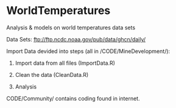 # WorldTemperatures
Analysis &amp; models on world temperatures data sets

Data Sets:
ftp://ftp.ncdc.noaa.gov/pub/data/ghcn/daily/

Import Data devided into steps (all in /CODE/MineDevelopment/):

1. Import data from all files (ImportData.R)

2. Clean the data (CleanData.R)

3. Analysis


CODE/Community/ contains coding found in internet. 

